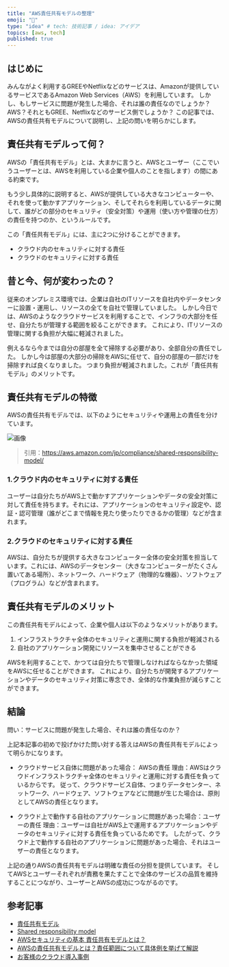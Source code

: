 ```yaml
---
title: "AWS責任共有モデルの整理"
emoji: "📝"
type: "idea" # tech: 技術記事 / idea: アイデア
topics: [aws, tech]
published: true
---
```


## はじめに

みんながよく利用するGREEやNetflixなどのサービスは、Amazonが提供しているサービスであるAmazon Web Services（AWS）を利用しています。
しかし、もしサービスに問題が発生した場合、それは誰の責任なのでしょうか？AWS？それともGREE、Netflixなどのサービス側でしょうか？
この記事では、AWSの責任共有モデルについて説明し、上記の問いを明らかにします。

## 責任共有モデルって何？

AWSの「責任共有モデル」とは、大まかに言うと、AWSとユーザー（ここでいうユーザーとは、AWSを利用している企業や個人のことを指します）の間にある約束です。

もう少し具体的に説明すると、AWSが提供している大きなコンピューターや、それを使って動かすアプリケーション、そしてそれらを利用しているデータに関して、誰がどの部分のセキュリティ（安全対策）や運用（使い方や管理の仕方）の責任を持つのか、というルールです。

この「責任共有モデル」には、主に2つに分けることができます。

- クラウド内のセキュリティに対する責任
- クラウドのセキュリティに対する責任

## 昔と今、何が変わったの？

従来のオンプレミス環境では、企業は自社のITリソースを自社内やデータセンターに設置・運用し、リソースの全てを自社で管理していました。
しかし今日では、AWSのようなクラウドサービスを利用することで、インフラの大部分を任せ、自分たちが管理する範囲を絞ることができます。
これにより、ITリソースの管理に関する負担が大幅に軽減されました。

例えるなら今までは自分の部屋を全て掃除する必要があり、全部自分の責任でした。
しかし今は部屋の大部分の掃除をAWSに任せて、自分の部屋の一部だけを掃除すれば良くなりました。
つまり負担が軽減されました。これが「責任共有モデル」のメリットです。

## 責任共有モデルの特徴

AWSの責任共有モデルでは、以下のようにセキュリティや運用上の責任を分けています。

![画像](https://storage.googleapis.com/zenn-user-upload/56aa0fdf760d-20230607.jpeg)
> 引用：<https://aws.amazon.com/jp/compliance/shared-responsibility-model/>

### 1.クラウド内のセキュリティに対する責任

ユーザーは自分たちがAWS上で動かすアプリケーションやデータの安全対策に対して責任を持ちます。それには、アプリケーションのセキュリティ設定や、認証・認可管理（誰がどこまで情報を見たり使ったりできるかの管理）などが含まれます。

### 2.クラウドのセキュリティに対する責任

AWSは、自分たちが提供する大きなコンピューター全体の安全対策を担当しています。これには、AWSのデータセンター（大きなコンピューターがたくさん置いてある場所）、ネットワーク、ハードウェア（物理的な機器）、ソフトウェア（プログラム）などが含まれます。

## 責任共有モデルのメリット

この責任共有モデルによって、企業や個人は以下のようなメリットがあります。

1. インフラストラクチャ全体のセキュリティと運用に関する負担が軽減される
2. 自社のアプリケーション開発にリソースを集中させることができる

AWSを利用することで、かつては自分たちで管理しなければならなかった領域をAWSに任せることができます。
これにより、自分たちが開発するアプリケーションやデータのセキュリティ対策に専念でき、全体的な作業負担が減らすことができます。

## 結論

問い：サービスに問題が発生した場合、それは誰の責任なのか？

上記本記事の初めで投げかけた問い対する答えはAWSの責任共有モデルによって明らかになります。

- クラウドサービス自体に問題があった場合： AWSの責任
理由：AWSはクラウドインフラストラクチャ全体のセキュリティと運用に対する責任を負っているからです。
従って、クラウドサービス自体、つまりデータセンター、ネットワーク、ハードウェア、ソフトウェアなどに問題が生じた場合は、原則としてAWSの責任となります。

- クラウド上で動作する自社のアプリケーションに問題があった場合：ユーザーの責任
理由：ユーザーは自社がAWS上で運用するアプリケーションやデータのセキュリティに対する責任を負っているためです。
したがって、クラウド上で動作する自社のアプリケーションに問題があった場合、それはユーザーの責任となります。

上記の通りAWSの責任共有モデルは明確な責任の分担を提供しています。
そしてAWSとユーザーそれぞれが責務を果たすことで全体のサービスの品質を維持することにつながり、ユーザーとAWSの成功につながるのです。

## 参考記事

- [責任共有モデル](https://aws.amazon.com/jp/compliance/shared-responsibility-model/)
- [Shared responsibility model](https://docs.aws.amazon.com/AmazonECS/latest/bestpracticesguide/security-shared.html)
- [AWSセキュリティの基本 責任共有モデルとは？](https://www.stylez.co.jp/columns/what_is_the_responsibility_sharing_model/)
- [AWSの責任共有モデルとは？責任範囲について具体例を挙げて解説](https://www.yume-tec.co.jp/column/awsengineer/4479)
- [お客様のクラウド導入事例](https://aws.amazon.com/jp/solutions/case-studies/?customer-references-cards.sort-by=item.additionalFields.sortDate&customer-references-cards.sort-order=desc&awsf.customer-references-location=*all&awsf.customer-references-segment=*all&awsf.customer-references-industry=industry%23gaming&awsf.customer-references-use-case=*all&awsf.customer-references-tech-category=*all&awsm.page-customer-references-cards=1)
